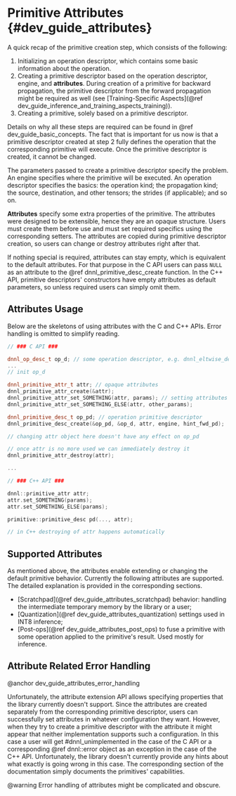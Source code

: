 Primitive Attributes {#dev_guide_attributes}
============================================

A quick recap of the primitive creation step, which consists of the following:
1. Initializing an operation descriptor, which contains some basic information
   about the operation.
2. Creating a primitive descriptor based on the operation descriptor, engine,
   and **attributes**. During creation of a primitive for backward propagation,
   the primitive descriptor from the forward propagation might be required as
   well (see [Training-Specific Aspects](@ref dev_guide_inference_and_training_aspects_training)).
3. Creating a primitive, solely based on a primitive descriptor.

Details on why all these steps are required can be found in
@ref dev_guide_basic_concepts. The fact that is important for us now is that
a primitive descriptor created at step 2 fully defines the operation that the
corresponding primitive will execute. Once the primitive descriptor is created,
it cannot be changed.

The parameters passed to create a primitive descriptor specify the problem. An
engine specifies where the primitive will be executed. An operation descriptor
specifies the basics: the operation kind; the propagation kind; the source,
destination, and other tensors; the strides (if applicable); and so on.

**Attributes** specify some extra properties of the primitive. The attributes
were designed to be extensible, hence they are an opaque structure. Users must
create them before use and must set required specifics using the corresponding
setters. The attributes are copied during primitive descriptor creation, so
users can change or destroy attributes right after that.

If nothing special is required, attributes can stay empty, which is equivalent
to the default attributes. For that purpose in the C API users can pass `NULL`
as an attribute to the @ref dnnl_primitive_desc_create function. In the C++
API, primitive descriptors' constructors have empty attributes as default
parameters, so unless required users can simply omit them.

## Attributes Usage

Below are the skeletons of using attributes with the C and C++ APIs. Error
handling is omitted to simplify reading.

~~~cpp
// ### C API ###

dnnl_op_desc_t op_d; // some operation descriptor, e.g. dnnl_eltwise_desc_t
...
// init op_d

dnnl_primitive_attr_t attr; // opaque attributes
dnnl_primitive_attr_create(&attr);
dnnl_primitive_attr_set_SOMETHING(attr, params); // setting attributes params
dnnl_primitive_attr_set_SOMETHING_ELSE(attr, other_params);

dnnl_primitive_desc_t op_pd; // operation primitive descriptor
dnnl_primitive_desc_create(&op_pd, &op_d, attr, engine, hint_fwd_pd);

// changing attr object here doesn't have any effect on op_pd

// once attr is no more used we can immediately destroy it
dnnl_primitive_attr_destroy(attr);

...

// ### C++ API ###

dnnl::primitive_attr attr;
attr.set_SOMETHING(params);
attr.set_SOMETHING_ELSE(params);

primitive::primitive_desc pd(..., attr);

// in C++ destroying of attr happens automatically

~~~

## Supported Attributes

As mentioned above, the attributes enable extending or changing the default
primitive behavior. Currently the following attributes are supported.
The detailed explanation is provided in the corresponding sections.

- [Scratchpad](@ref dev_guide_attributes_scratchpad) behavior: handling the
  intermediate temporary memory by the library or a user;
- [Quantization](@ref dev_guide_attributes_quantization) settings used in INT8
  inference;
- [Post-ops](@ref dev_guide_attributes_post_ops) to fuse a primitive with
  some operation applied to the primitive's result. Used mostly for inference.


## Attribute Related Error Handling
@anchor dev_guide_attributes_error_handling

Unfortunately, the attribute extension API allows specifying properties that the
library currently doesn't support. Since the attributes are created separately
from the corresponding primitive descriptor, users can successfully set
attributes in whatever configuration they want. However, when they try to
create a primitive descriptor with the attribute it might appear that neither
implementation supports such a configuration. In this case a user will get
#dnnl_unimplemented in the case of the C API or a corresponding
 @ref dnnl::error object as an exception in the case of the C++ API.
 Unfortunately, the library doesn't currently provide any hints about what
 exactly is going wrong in this case. The corresponding section of the
 documentation simply documents the primitives' capabilities.

@warning
    Error handling of attributes might be complicated and obscure.
